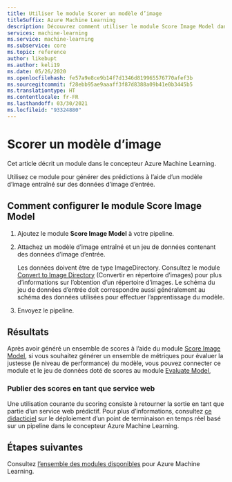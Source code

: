 ```yaml
---
title: Utiliser le module Scorer un modèle d’image
titleSuffix: Azure Machine Learning
description: Découvrez comment utiliser le module Score Image Model dans Azure Machine Learning pour générer des prédictions à l’aide d’un modèle d’image entraîné.
services: machine-learning
ms.service: machine-learning
ms.subservice: core
ms.topic: reference
author: likebupt
ms.author: keli19
ms.date: 05/26/2020
ms.openlocfilehash: fe57a9e8ce9b14f7d1346d819965576770afef3b
ms.sourcegitcommit: f28ebb95ae9aaaff3f87d8388a09b41e0b3445b5
ms.translationtype: HT
ms.contentlocale: fr-FR
ms.lasthandoff: 03/30/2021
ms.locfileid: "93324880"
---
```

# <a name="score-image-model"></a>Scorer un modèle d’image

Cet article décrit un module dans le concepteur Azure Machine Learning.

Utilisez ce module pour générer des prédictions à l’aide d’un modèle d’image entraîné sur des données d’image d’entrée.

## <a name="how-to-configure-score-image-model"></a>Comment configurer le module Score Image Model

1. Ajoutez le module **Score Image Model** à votre pipeline.

2. Attachez un modèle d’image entraîné et un jeu de données contenant des données d’image d’entrée. 

    Les données doivent être de type ImageDirectory. Consultez le module [Convert to Image Directory](convert-to-image-directory.md) (Convertir en répertoire d’images) pour plus d’informations sur l’obtention d’un répertoire d’images. Le schéma du jeu de données d’entrée doit correspondre aussi généralement au schéma des données utilisées pour effectuer l’apprentissage du modèle.

3. Envoyez le pipeline.

## <a name="results"></a>Résultats

Après avoir généré un ensemble de scores à l’aide du module [Score Image Model](score-image-model.md), si vous souhaitez générer un ensemble de métriques pour évaluer la justesse (le niveau de performance) du modèle, vous pouvez connecter ce module et le jeu de données doté de scores au module [Evaluate Model](evaluate-model.md), 

### <a name="publish-scores-as-a-web-service"></a>Publier des scores en tant que service web

Une utilisation courante du scoring consiste à retourner la sortie en tant que partie d’un service web prédictif. Pour plus d’informations, consultez [ce didacticiel](../tutorial-designer-automobile-price-deploy.md) sur le déploiement d’un point de terminaison en temps réel basé sur un pipeline dans le concepteur Azure Machine Learning.

## <a name="next-steps"></a>Étapes suivantes

Consultez [l’ensemble des modules disponibles](module-reference.md) pour Azure Machine Learning.